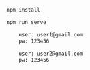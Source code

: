
```bash
npm install
```


```bash
npm run serve
```


```bash
    user: user1@gmail.com
    pw: 123456
    
    user: user2@gmail.com
    pw: 123456
```